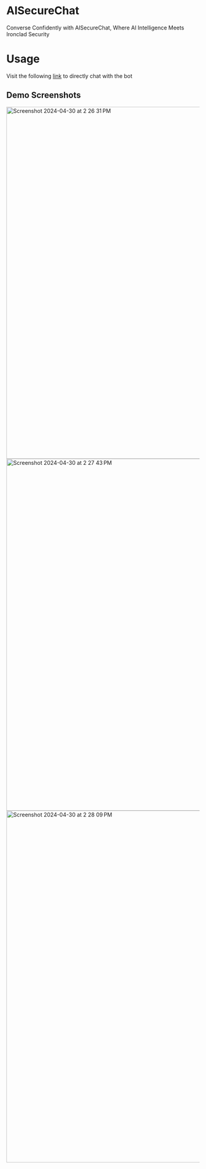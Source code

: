 # AISecureChat
Converse Confidently with AISecureChat, Where AI Intelligence Meets Ironclad Security

# Usage
Visit the following [link](https://web.telegram.org/k/#@pangeasecurity_bot) to directly chat with the bot


## Demo Screenshots

<img width="918" alt="Screenshot 2024-04-30 at 2 26 31 PM" src="https://github.com/bala-ceg/AISecureChat/assets/70808619/c3c547f4-46df-4277-b368-2f582097af8d">
<img width="918" alt="Screenshot 2024-04-30 at 2 27 43 PM" src="https://github.com/bala-ceg/AISecureChat/assets/70808619/e5435a5d-48eb-42ce-839a-285d27efefea">
<img width="918" alt="Screenshot 2024-04-30 at 2 28 09 PM" src="https://github.com/bala-ceg/AISecureChat/assets/70808619/9c42c5f1-936f-4dfa-8945-db25b79a7a6c">
